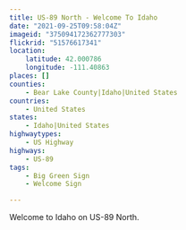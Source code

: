 ```yaml
---
title: US-89 North - Welcome To Idaho
date: "2021-09-25T09:58:04Z"
imageid: "375094172362777303"
flickrid: "51576617341"
location:
    latitude: 42.000786
    longitude: -111.40863
places: []
counties:
    - Bear Lake County|Idaho|United States
countries:
    - United States
states:
    - Idaho|United States
highwaytypes:
    - US Highway
highways:
    - US-89
tags:
    - Big Green Sign
    - Welcome Sign

---
```

Welcome to Idaho on US-89 North.